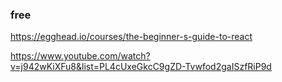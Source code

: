 ### free
https://egghead.io/courses/the-beginner-s-guide-to-react


https://www.youtube.com/watch?v=j942wKiXFu8&list=PL4cUxeGkcC9gZD-Tvwfod2gaISzfRiP9d
